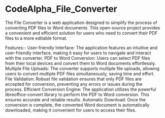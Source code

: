 # CodeAlpha_File_Converter
The File Converter is a web application designed to simplify the process of converting PDF files to Word documents. This open-source project provides a convenient and efficient solution for users who need to convert their PDF files to a more editable format.

Features:-
User-friendly Interface: The application features an intuitive and user-friendly interface, making it easy for users to navigate and interact with the converter.
PDF to Word Conversion: Users can select PDF files from their local devices and convert them to Word documents effortlessly.
Multiple File Uploads: The converter supports multiple file uploads, allowing users to convert multiple PDF files simultaneously, saving time and effort.
File Validation: Robust file validation ensures that only PDF files are accepted for conversion, preventing any errors or issues during the process.
Efficient Conversion Engine: The application utilizes the powerful libreoffice-convert library to perform the PDF to Word conversion. This ensures accurate and reliable results.
Automatic Download: Once the conversion is complete, the converted Word document is automatically downloaded, making it convenient for users to access their files.
